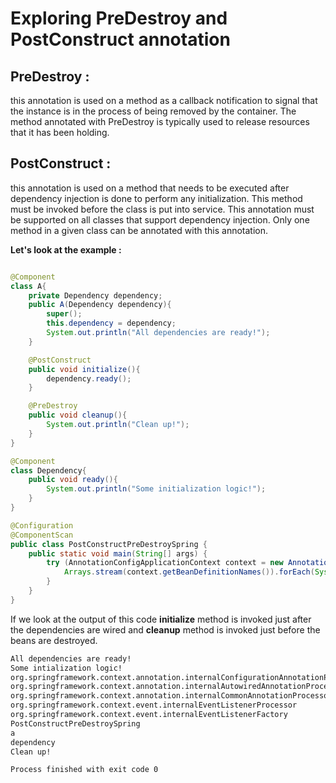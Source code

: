 # Exploring PreDestroy and PostConstruct annotation

## PreDestroy :
this annotation is used on a method as a callback notification to signal that the instance is in the process of being removed by the container. The method annotated with PreDestroy is typically used to release resources that it has been holding.

## PostConstruct :
this annotation is used on a method that needs to be executed after dependency injection is done to perform any initialization. This method must be invoked before the class is put into service. This annotation must be supported on all classes that support dependency injection. Only one method in a given class can be annotated with this annotation.

**Let's look at the example :**
```java

@Component
class A{
    private Dependency dependency;
    public A(Dependency dependency){
        super();
        this.dependency = dependency;
        System.out.println("All dependencies are ready!");
    }

    @PostConstruct
    public void initialize(){
        dependency.ready();
    }

    @PreDestroy
    public void cleanup(){
        System.out.println("Clean up!");
    }
}

@Component
class Dependency{
    public void ready(){
        System.out.println("Some initialization logic!");
    }
}

@Configuration
@ComponentScan
public class PostConstructPreDestroySpring {
    public static void main(String[] args) {
        try (AnnotationConfigApplicationContext context = new AnnotationConfigApplicationContext(PostConstructPreDestroySpring.class)) {
            Arrays.stream(context.getBeanDefinitionNames()).forEach(System.out::println);
        }
    }
}
```
If we look at the output of this code **initialize** method is invoked just after the dependencies are wired and **cleanup** method is invoked just before the beans are destroyed.
```bash
All dependencies are ready!
Some intialization logic!
org.springframework.context.annotation.internalConfigurationAnnotationProcessor
org.springframework.context.annotation.internalAutowiredAnnotationProcessor
org.springframework.context.annotation.internalCommonAnnotationProcessor
org.springframework.context.event.internalEventListenerProcessor
org.springframework.context.event.internalEventListenerFactory
PostConstructPreDestroySpring
a
dependency
Clean up!

Process finished with exit code 0
```